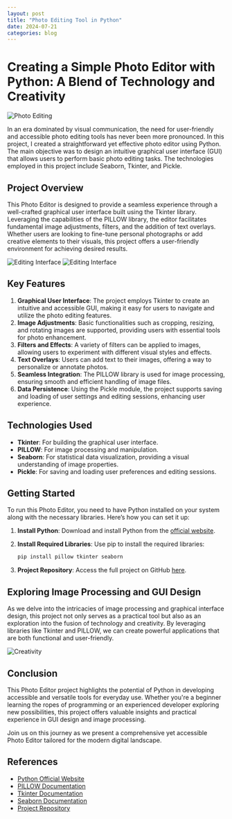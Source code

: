```yaml
---
layout: post
title: "Photo Editing Tool in Python"
date: 2024-07-21
categories: blog
---
```


# Creating a Simple Photo Editor with Python: A Blend of Technology and Creativity

![Photo Editing](https://plus.unsplash.com/premium_photo-1720428645118-fb52682450c1?w=800&auto=format&fit=crop&q=60&ixlib=rb-4.0.3&ixid=M3wxMjA3fDB8MHxzZWFyY2h8Mjl8fHBob3RvJTIwZWRpdGluZyUyMHNvZnR3YXJlfGVufDB8fDB8fHww)

In an era dominated by visual communication, the need for user-friendly and accessible photo editing tools has never been more pronounced. In this project, I created a straightforward yet effective photo editor using Python. The main objective was to design an intuitive graphical user interface (GUI) that allows users to perform basic photo editing tasks. The technologies employed in this project include Seaborn, Tkinter, and Pickle.

## Project Overview

This Photo Editor is designed to provide a seamless experience through a well-crafted graphical user interface built using the Tkinter library. Leveraging the capabilities of the PILLOW library, the editor facilitates fundamental image adjustments, filters, and the addition of text overlays. Whether users are looking to fine-tune personal photographs or add creative elements to their visuals, this project offers a user-friendly environment for achieving desired results.

![Editing Interface](https://images.unsplash.com/photo-1721541823607-a590e624954d?w=800&auto=format&fit=crop&q=60&ixlib=rb-4.0.3&ixid=M3wxMjA3fDB8MHxwcm9maWxlLXBhZ2V8MXx8fGVufDB8fHx8fA%3D%3D)
![Editing Interface](https://images.unsplash.com/photo-1721541823617-4f78b0c09747?w=800&auto=format&fit=crop&q=60&ixlib=rb-4.0.3&ixid=M3wxMjA3fDB8MHxwcm9maWxlLXBhZ2V8Mnx8fGVufDB8fHx8fA%3D%3D)

## Key Features

1. **Graphical User Interface**: The project employs Tkinter to create an intuitive and accessible GUI, making it easy for users to navigate and utilize the photo editing features.
2. **Image Adjustments**: Basic functionalities such as cropping, resizing, and rotating images are supported, providing users with essential tools for photo enhancement.
3. **Filters and Effects**: A variety of filters can be applied to images, allowing users to experiment with different visual styles and effects.
4. **Text Overlays**: Users can add text to their images, offering a way to personalize or annotate photos.
5. **Seamless Integration**: The PILLOW library is used for image processing, ensuring smooth and efficient handling of image files.
6. **Data Persistence**: Using the Pickle module, the project supports saving and loading of user settings and editing sessions, enhancing user experience.

## Technologies Used

- **Tkinter**: For building the graphical user interface.
- **PILLOW**: For image processing and manipulation.
- **Seaborn**: For statistical data visualization, providing a visual understanding of image properties.
- **Pickle**: For saving and loading user preferences and editing sessions.

## Getting Started

To run this Photo Editor, you need to have Python installed on your system along with the necessary libraries. Here’s how you can set it up:

1. **Install Python**: Download and install Python from the [official website](https://www.python.org/).
2. **Install Required Libraries**: Use pip to install the required libraries:
    ```bash
    pip install pillow tkinter seaborn
    ```

3. **Project Repository**: Access the full project on GitHub [here](https://github.com/shivankursharma018/PillowTk-PhotoEditor).

## Exploring Image Processing and GUI Design

As we delve into the intricacies of image processing and graphical interface design, this project not only serves as a practical tool but also as an exploration into the fusion of technology and creativity. By leveraging libraries like Tkinter and PILLOW, we can create powerful applications that are both functional and user-friendly.

![Creativity](https://plus.unsplash.com/premium_photo-1720647165724-2951cc2880c0?w=800&auto=format&fit=crop&q=60&ixlib=rb-4.0.3&ixid=M3wxMjA3fDB8MHxzZWFyY2h8Mjl8fHBob3RvJTIwZWRpdG9yJTIwc29mdHdhcmV8ZW58MHx8MHx8fDA%3D)

## Conclusion

This Photo Editor project highlights the potential of Python in developing accessible and versatile tools for everyday use. Whether you're a beginner learning the ropes of programming or an experienced developer exploring new possibilities, this project offers valuable insights and practical experience in GUI design and image processing.

Join us on this journey as we present a comprehensive yet accessible Photo Editor tailored for the modern digital landscape.

## References

- [Python Official Website](https://www.python.org/)
- [PILLOW Documentation](https://pillow.readthedocs.io/en/stable/)
- [Tkinter Documentation](https://docs.python.org/3/library/tkinter.html)
- [Seaborn Documentation](https://seaborn.pydata.org/)
- [Project Repository](https://github.com/shivankursharma018/PillowTk-PhotoEditor)
